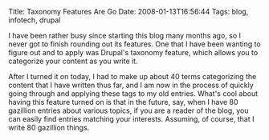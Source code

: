 Title: Taxonomy Features Are Go
Date: 2008-01-13T16:56:44
Tags: blog, infotech, drupal


I have been rather busy since starting this blog many months ago, so I never got to finish rounding out its features. One that I have been wanting to figure out and to apply was Drupal's taxonomy feature, which allows you to categorize your content as you write it.

After I turned it on today, I had to make up about 40 terms categorizing the content that I have written thus far, and I am now in the process of quickly going through and applying these tags to my old entries. What's cool about having this feature turned on is that in the future, say, when I have 80 gazillion entries about various topics, if you are a reader of the blog, you can easily find entries matching your interests. Assuming, of course, that I write 80 gazillion things.